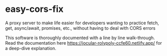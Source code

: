 # easy-cors-fix
A proxy server to make life easier for developers wanting to practice fetch, get, async/await, promises, etc., without  having to deal with CORS errors

This software is thoroughly documented with a line by line walk-through. Read the documentation here https://jocular-rolypoly-ccfe60.netlify.app/ for a deep-dive explanation.
